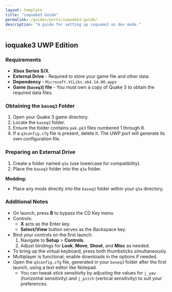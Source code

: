 ```yaml
---
layout: template
title: "ioquake3 Guide"
permalink: /guides/ports/ioquake3-guide/
description: "A guide for setting up ioquake3 on dev mode."
---
```


## ioquake3 UWP Edition

### Requirements
- **Xbox Series S/X**.
- **External Drive** - Required to store your game file and other data.
- **Dependency** - `Microsoft.VCLibs.x64.14.00.appx`
- **Game (`baseq3`) file** - You must own a copy of Quake 3 to obtain the required data files.

### Obtaining the `baseq3` Folder  
1. Open your Quake 3 game directory.  
2. Locate the `baseq3` folder.  
3. Ensure the folder contains `pak.pk3` files numbered 1 through 8.  
4. If a `q3config.cfg` file is present, delete it. The UWP port will generate its own configuration file.  

### Preparing an External Drive  
1. Create a folder named `q3a` (use lowercase for compatibility).  
2. Place the `baseq3` folder into the `q3a` folder.  

**Modding:**  
- Place any mods directly into the `baseq3` folder within your `q3a` directory.

### Additional Notes  
- On launch, press **B** to bypass the CD Key menu.  
- Controls:  
  - **X** acts as the Enter key.  
  - **Select/View** button serves as the Backspace key.  
- Bind your controls on the first launch:  
  1. Navigate to **Setup** > **Controls**.  
  2. Adjust bindings for **Look**, **Move**, **Shoot**, and **Misc** as needed.  
- To bring up the virtual keyboard, press both thumbsticks simultaneously.  
- Multiplayer is functional; enable downloads in the options if needed.
- Open the `q3config.cfg` file, generated in your `baseq3` folder after the first launch, using a text editor like Notepad.  
   - You can tweak stick sensitivity by adjusting the values for `j_yaw` (horizontal sensitivity) and `j_pitch` (vertical sensitivity) to suit your preferences.